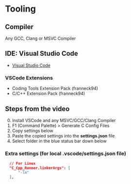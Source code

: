 # Tooling

## Compiler

Any GCC, Clang or MSVC Compiler

## IDE: Visual Studio Code

- [Visual Studio Code](https://code.visualstudio.com/)

### VSCode Extensions

- Coding Tools Extension Pack (franneck94)
- C/C++ Extension Pack (franneck94)

## Steps from the video

0. Install VSCode and any MSVC/GCC/Clang Compiler
1. F1 (Command Palette) > Generate C Config Files
2. Copy settings below
3. Paste the copied settings into the **settings.json** file
4. Select folder in the blue status bar down below

### Extra settings (for local .vscode/settings.json file)

```json
  // For Linux
  "C_Cpp_Runner.linkerArgs": [
      "-lm"
  ],
```
